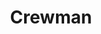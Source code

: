 ---
name: Monroe Sterns
title: Crewman
description:  Sed  laoreet cook the troll dolore magna aliquam diam nonummy euismod ut erat volutpat astra.
socialmedia:
  twitter: '#'
  snapchat : '#'
  linkedin: '#'
image: http://placehold.it/750x450   
---  